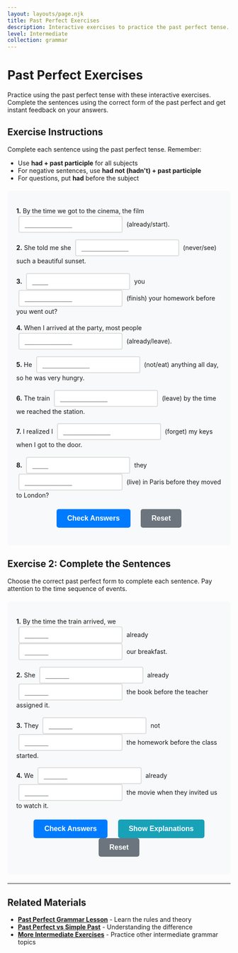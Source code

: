 ```yaml
---
layout: layouts/page.njk
title: Past Perfect Exercises
description: Interactive exercises to practice the past perfect tense. Complete sentences, get instant feedback, and improve your English grammar skills.
level: Intermediate
collection: grammar
---
```


# Past Perfect Exercises

Practice using the past perfect tense with these interactive exercises. Complete the sentences using the correct form of the past perfect and get instant feedback on your answers.

## Exercise Instructions

Complete each sentence using the past perfect tense. Remember:
- Use **had + past participle** for all subjects
- For negative sentences, use **had not (hadn't) + past participle**
- For questions, put **had** before the subject

<div class="interactive-exercise" id="past-perfect-exercise" data-exercise-id="past-perfect-intermediate">
  <div class="exercise-item">
    <p><strong>1.</strong> By the time we got to the cinema, the film <input type="text" class="fill-blank" data-answer="had already started" placeholder="____________"> (already/start).</p>
  </div>
  
  <div class="exercise-item">
    <p><strong>2.</strong> She told me she <input type="text" class="fill-blank" data-answer="had never seen" placeholder="____________"> (never/see) such a beautiful sunset.</p>
  </div>
  
  <div class="exercise-item">
    <p><strong>3.</strong> <input type="text" class="fill-blank" data-answer="Had" placeholder="____"> you <input type="text" class="fill-blank" data-answer="finished" placeholder="____________"> (finish) your homework before you went out?</p>
  </div>
  
  <div class="exercise-item">
    <p><strong>4.</strong> When I arrived at the party, most people <input type="text" class="fill-blank" data-answer="had already left" placeholder="____________"> (already/leave).</p>
  </div>
  
  <div class="exercise-item">
    <p><strong>5.</strong> He <input type="text" class="fill-blank" data-answer="hadn't eaten" placeholder="____________"> (not/eat) anything all day, so he was very hungry.</p>
  </div>
  
  <div class="exercise-item">
    <p><strong>6.</strong> The train <input type="text" class="fill-blank" data-answer="had left" placeholder="____________"> (leave) by the time we reached the station.</p>
  </div>
  
  <div class="exercise-item">
    <p><strong>7.</strong> I realized I <input type="text" class="fill-blank" data-answer="had forgotten" placeholder="____________"> (forget) my keys when I got to the door.</p>
  </div>
  
  <div class="exercise-item">
    <p><strong>8.</strong> <input type="text" class="fill-blank" data-answer="Had" placeholder="____"> they <input type="text" class="fill-blank" data-answer="lived" placeholder="____________"> (live) in Paris before they moved to London?</p>
  </div>
  
  <div class="exercise-controls">
    <button onclick="checkAnswers('past-perfect-exercise')" class="check-btn">Check Answers</button>
    <button onclick="resetExercise('past-perfect-exercise')" class="reset-btn">Reset</button>
  </div>
  
  <div id="past-perfect-exercise-results" class="results-section" style="display: none;">
    <h4>Results:</h4>
    <p id="past-perfect-exercise-score"></p>
    <div id="past-perfect-exercise-feedback"></div>
  </div>
</div>

## Exercise 2: Complete the Sentences

Choose the correct past perfect form to complete each sentence. Pay attention to the time sequence of events.

<div class="interactive-exercise" id="past-perfect-exercise-2" data-exercise-id="past-perfect-intermediate-2">
  <div class="exercise-item">
    <p><strong>1.</strong> By the time the train arrived, we <input type="text" class="fill-blank" data-answer="had eaten" placeholder="______"> already <input type="text" class="fill-blank" data-answer="eaten" placeholder="______"> our breakfast.</p>
    <div class="explanation" style="display: none;">
      <p><strong>Correct Answer:</strong> had eaten</p>
      <p><strong>Explanation:</strong> The past perfect tense is used to describe an action that was completed before another action in the past. Here, 'had eaten' is correct because the breakfast was finished before the train arrived.</p>
    </div>
  </div>
  
  <div class="exercise-item">
    <p><strong>2.</strong> She <input type="text" class="fill-blank" data-answer="had" placeholder="______"> already <input type="text" class="fill-blank" data-answer="read" placeholder="______"> the book before the teacher assigned it.</p>
    <div class="explanation" style="display: none;">
      <p><strong>Correct Answer:</strong> had read</p>
      <p><strong>Explanation:</strong> The past perfect tense 'had read' is used to indicate that the action of reading the book was completed before the teacher assigned it.</p>
    </div>
  </div>
  
  <div class="exercise-item">
    <p><strong>3.</strong> They <input type="text" class="fill-blank" data-answer="had" placeholder="______"> not <input type="text" class="fill-blank" data-answer="done" placeholder="______"> the homework before the class started.</p>
    <div class="explanation" style="display: none;">
      <p><strong>Correct Answer:</strong> had done</p>
      <p><strong>Explanation:</strong> The past perfect tense 'had done' is correct because it shows that the homework was not completed before the class started.</p>
    </div>
  </div>
  
  <div class="exercise-item">
    <p><strong>4.</strong> We <input type="text" class="fill-blank" data-answer="had" placeholder="______"> already <input type="text" class="fill-blank" data-answer="seen" placeholder="______"> the movie when they invited us to watch it.</p>
    <div class="explanation" style="display: none;">
      <p><strong>Correct Answer:</strong> had seen</p>
      <p><strong>Explanation:</strong> The past perfect tense 'had seen' is used to indicate that the action of watching the movie was completed before they invited us.</p>
    </div>
  </div>
  
  <div class="exercise-controls">
    <button onclick="checkAnswers2('past-perfect-exercise-2')" class="check-btn">Check Answers</button>
    <button onclick="showExplanations('past-perfect-exercise-2')" class="explanation-btn">Show Explanations</button>
    <button onclick="resetExercise2('past-perfect-exercise-2')" class="reset-btn">Reset</button>
  </div>
  
  <div id="past-perfect-exercise-2-results" class="results-section" style="display: none;">
    <h4>Results:</h4>
    <p id="past-perfect-exercise-2-score"></p>
    <div id="past-perfect-exercise-2-feedback"></div>
  </div>
</div>

<script>
function checkAnswers(exerciseId) {
  const exercise = document.getElementById(exerciseId);
  const inputs = exercise.querySelectorAll('.fill-blank');
  const resultsDiv = document.getElementById(exerciseId + '-results');
  const scoreP = document.getElementById(exerciseId + '-score');
  const feedbackDiv = document.getElementById(exerciseId + '-feedback');
  
  let correct = 0;
  let total = inputs.length;
  let feedback = '';
  
  inputs.forEach((input, index) => {
    const userAnswer = input.value.trim().toLowerCase();
    const correctAnswer = input.dataset.answer.toLowerCase();
    
    input.classList.remove('correct', 'incorrect');
    
    if (userAnswer === correctAnswer) {
      input.classList.add('correct');
      correct++;
    } else {
      input.classList.add('incorrect');
      feedback += `<p><strong>Question ${index + 1}:</strong> Your answer: "${input.value}" | Correct answer: "${input.dataset.answer}"</p>`;
    }
  });
  
  resultsDiv.style.display = 'block';
  scoreP.textContent = `Score: ${correct}/${total} (${Math.round(correct/total*100)}%)`;
  
  if (correct === total) {
    feedbackDiv.innerHTML = '<p style="color: green; font-weight: bold;">Excellent! All answers are correct! 🎉</p>';
  } else {
    feedbackDiv.innerHTML = feedback;
  }
}

function resetExercise(exerciseId) {
  const exercise = document.getElementById(exerciseId);
  const inputs = exercise.querySelectorAll('.fill-blank');
  const resultsDiv = document.getElementById(exerciseId + '-results');
  
  inputs.forEach(input => {
    input.value = '';
    input.classList.remove('correct', 'incorrect');
  });
  
  resultsDiv.style.display = 'none';
}

function checkAnswers2(exerciseId) {
  const exercise = document.getElementById(exerciseId);
  const inputs = exercise.querySelectorAll('.fill-blank');
  const resultsDiv = document.getElementById(exerciseId + '-results');
  const scoreP = document.getElementById(exerciseId + '-score');
  const feedbackDiv = document.getElementById(exerciseId + '-feedback');
  
  let correct = 0;
  let total = inputs.length;
  let feedback = '';
  
  inputs.forEach((input, index) => {
    const userAnswer = input.value.trim().toLowerCase();
    const correctAnswer = input.dataset.answer.toLowerCase();
    
    input.classList.remove('correct', 'incorrect');
    
    if (userAnswer === correctAnswer || 
        (correctAnswer === 'had eaten' && userAnswer === 'had already eaten') ||
        (correctAnswer === 'had read' && userAnswer === 'had already read') ||
        (correctAnswer === 'had done' && userAnswer === 'had not done') ||
        (correctAnswer === 'had seen' && userAnswer === 'had already seen')) {
      input.classList.add('correct');
      correct++;
    } else {
      input.classList.add('incorrect');
      feedback += `<p><strong>Question ${Math.floor(index/2) + 1}:</strong> Your answer: "${input.value}" | Correct answer: "${input.dataset.answer}"</p>`;
    }
  });
  
  resultsDiv.style.display = 'block';
  scoreP.textContent = `Score: ${Math.floor(correct/2)}/4 (${Math.round((correct/8)*100)}%)`;
  
  if (correct === total) {
    feedbackDiv.innerHTML = '<p style="color: green; font-weight: bold;">Excellent! All answers are correct! 🎉</p>';
  } else {
    feedbackDiv.innerHTML = feedback;
  }
}

function showExplanations(exerciseId) {
  const exercise = document.getElementById(exerciseId);
  const explanations = exercise.querySelectorAll('.explanation');
  
  explanations.forEach(explanation => {
    if (explanation.style.display === 'none') {
      explanation.style.display = 'block';
    } else {
      explanation.style.display = 'none';
    }
  });
}

function resetExercise2(exerciseId) {
  const exercise = document.getElementById(exerciseId);
  const inputs = exercise.querySelectorAll('.fill-blank');
  const resultsDiv = document.getElementById(exerciseId + '-results');
  const explanations = exercise.querySelectorAll('.explanation');
  
  inputs.forEach(input => {
    input.value = '';
    input.classList.remove('correct', 'incorrect');
  });
  
  explanations.forEach(explanation => {
    explanation.style.display = 'none';
  });
  
  resultsDiv.style.display = 'none';
}
</script>

<style>
.interactive-exercise {
  background: #f8f9fa;
  padding: 20px;
  border-radius: 8px;
  margin: 20px 0;
}

.exercise-item {
  margin: 15px 0;
  line-height: 1.6;
}

.fill-blank {
  border: 2px solid #ddd;
  padding: 8px 12px;
  border-radius: 4px;
  font-size: 16px;
  min-width: 120px;
  margin: 0 5px;
  transition: border-color 0.3s;
}

.fill-blank:focus {
  outline: none;
  border-color: #007bff;
}

.fill-blank.correct {
  border-color: #28a745;
  background-color: #d4edda;
}

.fill-blank.incorrect {
  border-color: #dc3545;
  background-color: #f8d7da;
}

.exercise-controls {
  margin: 20px 0;
  text-align: center;
}

.check-btn, .reset-btn {
  background: #007bff;
  color: white;
  border: none;
  padding: 12px 24px;
  border-radius: 5px;
  cursor: pointer;
  margin: 0 10px;
  font-size: 16px;
  font-weight: bold;
  transition: background-color 0.3s;
}

.check-btn:hover {
  background: #0056b3;
}

.reset-btn {
  background: #6c757d;
}

.reset-btn:hover {
  background: #5a6268;
}

.results-section {
  margin-top: 20px;
  padding: 15px;
  background: #f8f9fa;
  border-radius: 5px;
  border-left: 4px solid #007bff;
}

.results-section p {
  margin: 5px 0;
  padding: 8px;
  background: #fff3cd;
  border: 1px solid #ffeaa7;
  border-radius: 3px;
  font-size: 14px;
}

.explanation {
  margin-top: 10px;
  padding: 12px;
  background: #e8f4f8;
  border: 1px solid #b8e6ff;
  border-radius: 5px;
  font-size: 14px;
  line-height: 1.4;
}

.explanation p {
  margin: 5px 0;
  background: none;
  border: none;
  padding: 0;
}

.explanation-btn {
  background: #17a2b8;
  color: white;
  border: none;
  padding: 12px 24px;
  border-radius: 5px;
  cursor: pointer;
  margin: 0 10px;
  font-size: 16px;
  font-weight: bold;
  transition: background-color 0.3s;
}

.explanation-btn:hover {
  background: #138496;
}
</style>

---

## Related Materials

- **[Past Perfect Grammar Lesson](/grammar/intermediate/past-perfect/)** - Learn the rules and theory
- **[Past Perfect vs Simple Past](/grammar/intermediate/past-perfect/)** - Understanding the difference
- **[More Intermediate Exercises](/exercises/)** - Practice other intermediate grammar topics